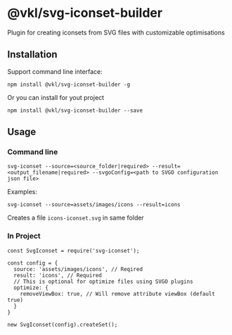 # @vkl/svg-iconset-builder
Plugin for creating iconsets from SVG files with customizable optimisations

## Installation

Support command line interface:
```
npm install @vkl/svg-iconset-builder -g
```
Or you can install for yout project
```
npm install @vkl/svg-iconset-builder --save
```
## Usage

### Command line
```
svg-iconset --source=<source_folder|required> --result=<output_filename|required> --svgoConfig=<path to SVGO configuration json file>
```

Examples: 
```
svg-iconset --source=assets/images/icons --result=icons
```
Creates a file `icons-iconset.svg` in same folder
### In Project
```
const SvgIconset = require('svg-iconset');

const config = {
  source: 'assets/images/icons', // Reqired
  result: 'icons', // Required
  // This is optional for optimize files using SVGO plugins
  optimize: {
    removeViewBox: true, // Will remove attribute viewBox (default true)
  }
}

new SvgIconset(config).createSet();
```
